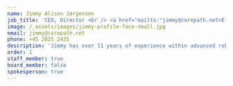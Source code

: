 ```yaml
---
name: Jimmy Alison Jørgensen
job_title: 'CEO, Director <br /> <a href="mailto:"jimmy@corepath.net>E-mail</a>  <br /> +45 2025 2435'
image: /_assets/images/jimmy-profile-face-small.jpg
email: jimmy@corepath.net
phone: +45 2025 2435
description: 'Jimmy has over 11 years of experience within advanced robotics control, modelling, simulation and programming. Furthermore, he has experience in project management and application writing both from his time as researcher and self-employed consultant at JAR Tech. Jimmy holds a PhD in Robotics Systems Engineering from the University of Southern Denmark.'
order: 1
staff_member: true
board_member: false
spokesperson: true
---
```

